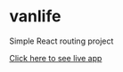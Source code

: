 # vanlife
Simple React routing project

[Click here to see live app](https://legendary-licorice-911e9b.netlify.app/)